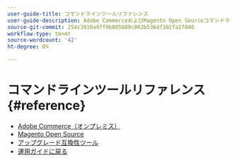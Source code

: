 ```yaml
---
user-guide-title: コマンドラインツールリファレンス
user-guide-description: Adobe CommerceおよびMagento Open Sourceコマンドラインツールで使用可能なすべてのコマンド、引数、およびオプションについて説明します。
source-git-commit: 254c3910a97f9b085889c002b536df302fa2f040
workflow-type: tm+mt
source-wordcount: '42'
ht-degree: 0%

---
```



# コマンドラインツールリファレンス {#reference}

- [Adobe Commerce（オンプレミス）](commerce-on-premises.md)
- [Magento Open Source](magento-open-source.md)
- [アップグレード互換性ツール](uct.md)
- [運用ガイドに戻る](https://experienceleague.adobe.com/docs/commerce-operations/operational-guides/home.html)
